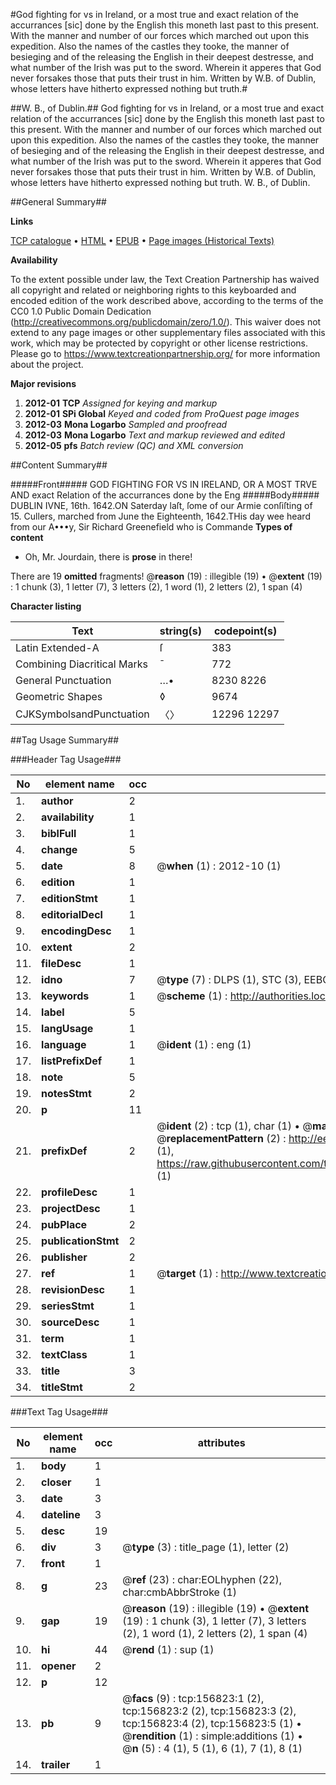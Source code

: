 #God fighting for vs in Ireland, or a most true and exact relation of the accurrances [sic] done by the English this moneth last past to this present. With the manner and number of our forces which marched out upon this expedition. Also the names of the castles they tooke, the manner of besieging and of the releasing the English in their deepest destresse, and what number of the Irish was put to the sword. Wherein it apperes that God never forsakes those that puts their trust in him. Written by W.B. of Dublin, whose letters have hitherto expressed nothing but truth.#

##W. B., of Dublin.##
God fighting for vs in Ireland, or a most true and exact relation of the accurrances [sic] done by the English this moneth last past to this present. With the manner and number of our forces which marched out upon this expedition. Also the names of the castles they tooke, the manner of besieging and of the releasing the English in their deepest destresse, and what number of the Irish was put to the sword. Wherein it apperes that God never forsakes those that puts their trust in him. Written by W.B. of Dublin, whose letters have hitherto expressed nothing but truth.
W. B., of Dublin.

##General Summary##

**Links**

[TCP catalogue](http://www.ota.ox.ac.uk/tcp/)  • 
[HTML](http://tei.it.ox.ac.uk/tcp/Texts-HTML/free/A76/A76488.html)  • 
[EPUB](http://tei.it.ox.ac.uk/tcp/Texts-EPUB/free/A76/A76488.epub) • 
[Page images (Historical Texts)](https://historicaltexts.jisc.ac.uk/eebo-99860510e)

**Availability**

To the extent possible under law, the Text Creation Partnership has waived all copyright and related or neighboring rights to this keyboarded and encoded edition of the work described above, according to the terms of the CC0 1.0 Public Domain Dedication (http://creativecommons.org/publicdomain/zero/1.0/). This waiver does not extend to any page images or other supplementary files associated with this work, which may be protected by copyright or other license restrictions. Please go to https://www.textcreationpartnership.org/ for more information about the project.

**Major revisions**

1. __2012-01__ __TCP__ *Assigned for keying and markup*
1. __2012-01__ __SPi Global__ *Keyed and coded from ProQuest page images*
1. __2012-03__ __Mona Logarbo__ *Sampled and proofread*
1. __2012-03__ __Mona Logarbo__ *Text and markup reviewed and edited*
1. __2012-05__ __pfs__ *Batch review (QC) and XML conversion*

##Content Summary##

#####Front#####
GOD FIGHTING FOR VS IN IRELAND, OR A MOST TRVE AND exact Relation of the accurrances done by the Eng
#####Body#####
DUBLIN IVNE, 16th. 1642.ON Saterday laſt, ſome of our Armie conſiſting of 15. Cullers, marched from June the Eighteenth, 1642.THis day wee heard from our A•••y, Sir Richard Greenefield who is Commande
**Types of content**

  * Oh, Mr. Jourdain, there is **prose** in there!

There are 19 **omitted** fragments! 
 @__reason__ (19) : illegible (19)  •  @__extent__ (19) : 1 chunk (3), 1 letter (7), 3 letters (2), 1 word (1), 2 letters (2), 1 span (4)

**Character listing**


|Text|string(s)|codepoint(s)|
|---|---|---|
|Latin Extended-A|ſ|383|
|Combining             Diacritical Marks|̄|772|
|General Punctuation|…•|8230 8226|
|Geometric Shapes|◊|9674|
|CJKSymbolsandPunctuation|〈〉|12296 12297|

##Tag Usage Summary##

###Header Tag Usage###

|No|element name|occ|attributes|
|---|---|---|---|
|1.|__author__|2||
|2.|__availability__|1||
|3.|__biblFull__|1||
|4.|__change__|5||
|5.|__date__|8| @__when__ (1) : 2012-10 (1)|
|6.|__edition__|1||
|7.|__editionStmt__|1||
|8.|__editorialDecl__|1||
|9.|__encodingDesc__|1||
|10.|__extent__|2||
|11.|__fileDesc__|1||
|12.|__idno__|7| @__type__ (7) : DLPS (1), STC (3), EEBO-CITATION (1), PROQUEST (1), VID (1)|
|13.|__keywords__|1| @__scheme__ (1) : http://authorities.loc.gov/ (1)|
|14.|__label__|5||
|15.|__langUsage__|1||
|16.|__language__|1| @__ident__ (1) : eng (1)|
|17.|__listPrefixDef__|1||
|18.|__note__|5||
|19.|__notesStmt__|2||
|20.|__p__|11||
|21.|__prefixDef__|2| @__ident__ (2) : tcp (1), char (1)  •  @__matchPattern__ (2) : ([0-9\-]+):([0-9IVX]+) (1), (.+) (1)  •  @__replacementPattern__ (2) : http://eebo.chadwyck.com/downloadtiff?vid=$1&page=$2 (1), https://raw.githubusercontent.com/textcreationpartnership/Texts/master/tcpchars.xml#$1 (1)|
|22.|__profileDesc__|1||
|23.|__projectDesc__|1||
|24.|__pubPlace__|2||
|25.|__publicationStmt__|2||
|26.|__publisher__|2||
|27.|__ref__|1| @__target__ (1) : http://www.textcreationpartnership.org/docs/. (1)|
|28.|__revisionDesc__|1||
|29.|__seriesStmt__|1||
|30.|__sourceDesc__|1||
|31.|__term__|1||
|32.|__textClass__|1||
|33.|__title__|3||
|34.|__titleStmt__|2||


###Text Tag Usage###

|No|element name|occ|attributes|
|---|---|---|---|
|1.|__body__|1||
|2.|__closer__|1||
|3.|__date__|3||
|4.|__dateline__|3||
|5.|__desc__|19||
|6.|__div__|3| @__type__ (3) : title_page (1), letter (2)|
|7.|__front__|1||
|8.|__g__|23| @__ref__ (23) : char:EOLhyphen (22), char:cmbAbbrStroke (1)|
|9.|__gap__|19| @__reason__ (19) : illegible (19)  •  @__extent__ (19) : 1 chunk (3), 1 letter (7), 3 letters (2), 1 word (1), 2 letters (2), 1 span (4)|
|10.|__hi__|44| @__rend__ (1) : sup (1)|
|11.|__opener__|2||
|12.|__p__|12||
|13.|__pb__|9| @__facs__ (9) : tcp:156823:1 (2), tcp:156823:2 (2), tcp:156823:3 (2), tcp:156823:4 (2), tcp:156823:5 (1)  •  @__rendition__ (1) : simple:additions (1)  •  @__n__ (5) : 4 (1), 5 (1), 6 (1), 7 (1), 8 (1)|
|14.|__trailer__|1||
